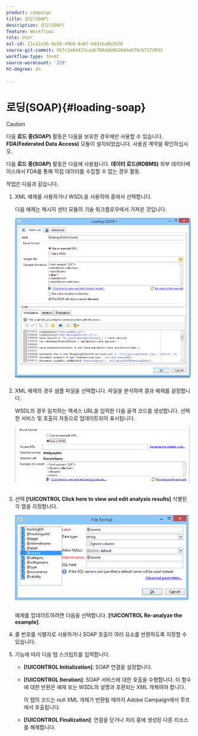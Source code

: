 ```yaml
---
product: campaign
title: 로딩(SOAP)
description: 로딩(SOAP)
feature: Workflows
role: User
exl-id: 21c42a36-9a50-49b8-8a07-b041ba8b2026
source-git-commit: 567c2e84433caab708ddb9026dda6f9cb717d032
workflow-type: tm+mt
source-wordcount: '229'
ht-degree: 4%

---
```


# 로딩(SOAP){#loading-soap}



>[!CAUTION]
>
>다음 **로드 중(SOAP)** 활동은 다음을 보유한 경우에만 사용할 수 있습니다. **FDA(Federated Data Access)** 모듈이 설치되었습니다. 사용권 계약을 확인하십시오.

다음 **로드 중(SOAP)** 활동은 다음에 사용됩니다. **데이터 로드(RDBMS)** 외부 데이터베이스에서 FDA를 통해 직접 데이터를 수집할 수 없는 경우 활동.

작업은 다음과 같습니다.

1. XML 예제를 사용하거나 WSDL을 사용하여 중에서 선택합니다.

   다음 예제는 메시지 센터 모듈의 기술 워크플로우에서 가져온 것입니다.

   ![](assets/load_soap_002.png)

1. XML 예제의 경우 샘플 파일을 선택합니다. 파일을 분석하여 결과 예제를 설정합니다.

   WSDL의 경우 일치하는 액세스 URL을 입력한 다음 골격 코드를 생성합니다. 선택한 서비스 및 호출이 자동으로 업데이트되어 표시됩니다.

   ![](assets/soap_load_003.png)

1. 선택 **[!UICONTROL Click here to view and edit analysis results]** 식별된 각 열을 지정합니다.

   ![](assets/soap_load_001.png)

   예제를 업데이트하려면 다음을 선택합니다. **[!UICONTROL Re-analyze the example]**.

1. 줄 번호를 식별자로 사용하거나 SOAP 호출이 여러 요소를 반환하도록 지정할 수 있습니다.
1. 기능에 따라 다음 탭 스크립트를 입력합니다.

   * **[!UICONTROL Initialization]**: SOAP 연결을 설정합니다.
   * **[!UICONTROL Iteration]**: SOAP 서비스에 대한 호출을 수행합니다. 이 함수에 대한 반환은 예제 또는 WSDL의 설명과 호환되는 XML 개체여야 합니다.

     이 탭의 코드는 null XML 개체가 반환될 때까지 Adobe Campaign에서 루프에서 호출됩니다.

   * **[!UICONTROL Finalization]**: 연결을 닫거나 처리 중에 생성된 다른 리소스를 해제합니다.
